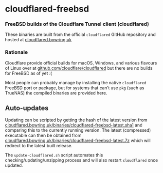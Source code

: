 # cloudflared-freebsd
### FreeBSD builds of the Cloudflare Tunnel client (cloudflared)
These binaries are built from the official `cloudflared` GitHub repository and hosted at [cloudflared.bowring.uk](https://cloudflared.bowring.uk)

### Rationale
Cloudflare provide official builds for macOS, Windows, and various flavours of Linux over at [github.com/cloudflare/cloudflared](https://github.com/cloudflare/cloudflared) but there are no builds for FreeBSD as of yet :(

Most people can probably manage by installing the native `cloudflared` FreeBSD port or package, but for systems that can't use `pkg` (such as TrueNAS) the compiled binaries are provided here.

## Auto-updates
Updating can be scripted by getting the hash of the latest version from [cloudflared.bowring.uk/binaries/cloudflared-freebsd-latest.sha1](https://cloudflared.bowring.uk/binaries/cloudflared-freebsd-latest.sha1) and comparing this to the currently running version. The latest (compressed) executable can then be obtained from [cloudflared.bowring.uk/binaries/cloudflared-freebsd-latest.7z](https://cloudflared.bowring.uk/binaries/cloudflared-freebsd-latest.7z) which will redirect to the latest built release.

The `update-cloudflared.sh` script automates this checking/updating/unzipping process and will also restart `cloudflared` once updated.
